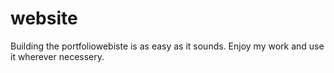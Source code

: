 # website
Building the portfoliowebiste is as easy as it sounds. Enjoy my work and use it wherever necessery.
